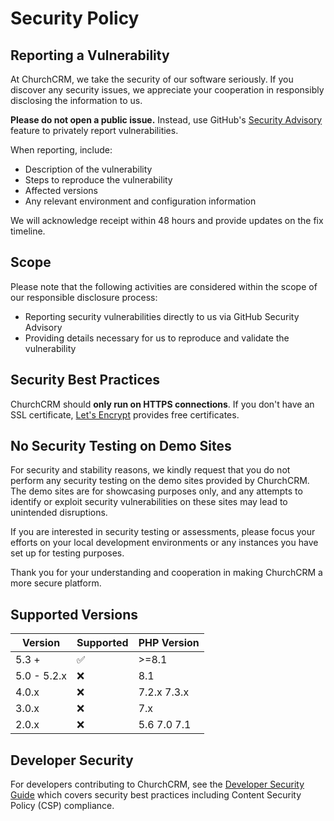 # Security Policy

## Reporting a Vulnerability

At ChurchCRM, we take the security of our software seriously. If you discover any security issues, we appreciate your cooperation in responsibly disclosing the information to us.

**Please do not open a public issue.** Instead, use GitHub's [Security Advisory](https://github.com/ChurchCRM/CRM/security/advisories) feature to privately report vulnerabilities.

When reporting, include:
- Description of the vulnerability
- Steps to reproduce the vulnerability
- Affected versions
- Any relevant environment and configuration information

We will acknowledge receipt within 48 hours and provide updates on the fix timeline.

## Scope

Please note that the following activities are considered within the scope of our responsible disclosure process:

- Reporting security vulnerabilities directly to us via GitHub Security Advisory
- Providing details necessary for us to reproduce and validate the vulnerability

## Security Best Practices

ChurchCRM should **only run on HTTPS connections**. If you don't have an SSL certificate, [Let's Encrypt](https://letsencrypt.org/) provides free certificates.

## No Security Testing on Demo Sites

For security and stability reasons, we kindly request that you do not perform any security testing on the demo sites provided by ChurchCRM. The demo sites are for showcasing purposes only, and any attempts to identify or exploit security vulnerabilities on these sites may lead to unintended disruptions.

If you are interested in security testing or assessments, please focus your efforts on your local development environments or any instances you have set up for testing purposes.

Thank you for your understanding and cooperation in making ChurchCRM a more secure platform.

## Supported Versions

| Version     | Supported          | PHP Version |
|-------------| ------------------ |-------------|
| 5.3 +       | :white_check_mark: | >=8.1      |
| 5.0 - 5.2.x | :x:                | 8.1        |
| 4.0.x       | :x:                | 7.2.x 7.3.x |
| 3.0.x       | :x:                | 7.x        |
| 2.0.x       | :x:                | 5.6 7.0 7.1 |

## Developer Security

For developers contributing to ChurchCRM, see the [Developer Security Guide](https://github.com/ChurchCRM/CRM/wiki/Developer-Security) which covers security best practices including Content Security Policy (CSP) compliance.

